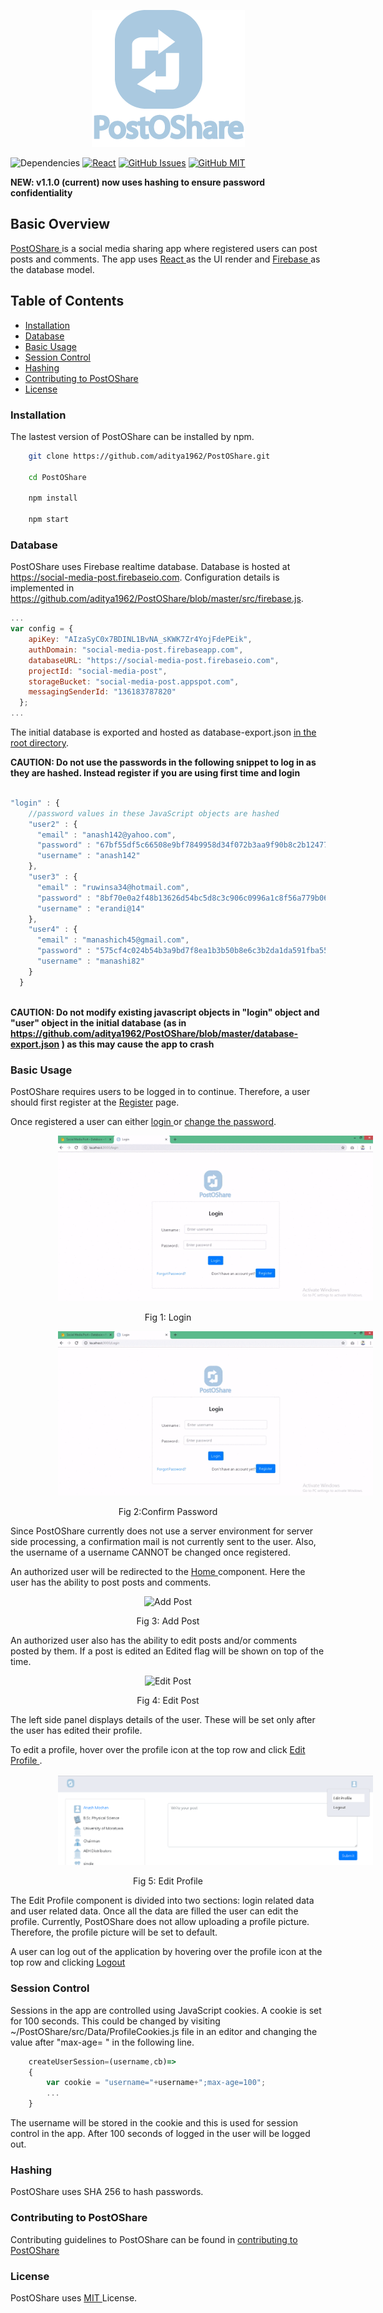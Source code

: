 <p align="center"><img src="https://raw.githubusercontent.com/aditya1962/PostOShare/master/public/images/icons/logo.png" alt="logo">
</p>

![Dependencies](https://img.shields.io/badge/dependencies-up%20to%20date-brightgreen.svg)
[![React](https://img.shields.io/badge/react-16.8%2B-blue.svg)](https://img.shields.io/badge/react-16.8%2B-blue.svg)
[![GitHub Issues](https://img.shields.io/github/issues/aditya1962/PostOShare.svg)](https://github.com/aditya1962/PostOShare/issues)
[![GitHub MIT](https://img.shields.io/github/license/aditya1962/PostOShare.svg)](https://github.com/aditya1962/PostOShare/blob/master/LICENSE)

<b> NEW: v1.1.0 (current) now uses hashing to ensure password confidentiality</b>

## Basic Overview

<a href="https://github.com/aditya1962/PostOShare/">PostOShare </a>is a social media sharing app where registered users can post posts and comments. The app uses <a href="https://reactjs.org/">React </a>as the UI render and <a href="https://firebase.google.com">Firebase </a> as the database model.

## Table of Contents
* <a href="#installation">Installation</a>
* <a href="#db"> Database </a>
* <a href="#basic-usage">Basic Usage</a>
* <a href="#session-control">Session Control</a>
* <a href="#hashing">Hashing</a>
* <a href="#contributions"> Contributing to PostOShare </a>
* <a href="#license"> License </a>

<h3 id="installation">Installation </h3>

The lastest version of PostOShare can be installed by npm.

```sh
    git clone https://github.com/aditya1962/PostOShare.git
    
    cd PostOShare
    
    npm install 
    
    npm start

```

<h3 id="db"> Database </h3>

PostOShare uses Firebase realtime database. Database is hosted at <a href="https://social-media-post.firebaseio.com">https://social-media-post.firebaseio.com</a>. Configuration details is implemented in <a href="https://github.com/aditya1962/PostOShare/blob/master/src/firebase.js">https://github.com/aditya1962/PostOShare/blob/master/src/firebase.js</a>.

```javascript
...
var config = {
    apiKey: "AIzaSyC0x7BDINL1BvNA_sKWK7Zr4YojFdePEik",
    authDomain: "social-media-post.firebaseapp.com",
    databaseURL: "https://social-media-post.firebaseio.com",
    projectId: "social-media-post",
    storageBucket: "social-media-post.appspot.com",
    messagingSenderId: "136183787820"
  };
...

```

The initial database is exported and hosted as database-export.json <a href="https://github.com/aditya1962/PostOShare/blob/master/database-export.json">in the root directory</a>.

<b>CAUTION: Do not use the passwords in the following snippet to log in as they are hashed. Instead register if you are using first time and login</b>

```javascript

"login" : {
    //password values in these JavaScript objects are hashed
    "user2" : {
      "email" : "anash142@yahoo.com",
      "password" : "67bf55df5c66508e9bf7849958d34f072b3aa9f90b8c2b12477bd855a8ad5fd7",
      "username" : "anash142"
    },
    "user3" : {
      "email" : "ruwinsa34@hotmail.com",
      "password" : "8bf70e0a2f48b13626d54bc5d8c3c906c0996a1c8f56a779b060d70d995ab900",
      "username" : "erandi@14"
    },
    "user4" : {
      "email" : "manashich45@gmail.com",
      "password" : "575cf4c024b54b3a9bd7f8ea1b3b50b8e6c3b2da1da591fba559c58a55a126d2",
      "username" : "manashi82"
    }
  }
  
``` 

<b>CAUTION: Do not modify existing javascript objects in "login" object and "user" object in the initial database (as in <a href="https://github.com/aditya1962/PostOShare/blob/master/database-export.json">https://github.com/aditya1962/PostOShare/blob/master/database-export.json</a> ) as this may cause the app to crash</b>

<h3 id="basic-usage">Basic Usage</h3>

PostOShare requires users to be logged in to continue. Therefore, a user should first register at the <a href="/Register">Register</a> page. 

Once registered a user can either <a href="/Login">login </a> or <a href="/ConfirmPassword">change the password</a>. 

<p align="center"><img src="https://github.com/aditya1962/PostOShare/blob/master/public/images/readme/Login.gif" alt="Login" style="margin:0% 15%;"/></p><p align="center"> Fig 1: Login </p>

<p align="center"><img src="https://github.com/aditya1962/PostOShare/blob/master/public/images/readme/Confirm%20Password.gif" alt="Confirm Password" style="margin:0% 15%;"/></p><p align="center"> Fig 2:Confirm Password </p>

Since PostOShare currently does not use a server environment for server side processing, a confirmation mail is not currently sent to the user. Also, the username of a username CANNOT be changed once registered. 

An authorized user will be redirected to the <a href="/">Home </a> component. Here the user has the ability to post posts and comments.

<p align="center"><img src="https://github.com/aditya1962/PostOShare/blob/master/public/images/readme/Add%20Post.gif" alt="Add Post" style="margin:0% 15%;"/></p><p align="center"> Fig 3: Add Post </p>


An authorized user also has the ability to edit posts and/or comments posted by them. If a post is edited an Edited flag will be shown on top of the time.

<p align="center"><img src="https://github.com/aditya1962/PostOShare/blob/master/public/images/readme/Edit%20Post.gif" alt="Edit Post" style="margin:0% 15%;"/></p><p align="center"> Fig 4: Edit Post </p>

The left side panel displays details of the user. These will be set only after the user has edited their profile.

To edit a profile, hover over the profile icon at the top row and click <a href="/editprofile">Edit Profile </a>. 

<p align="center"><img src="https://github.com/aditya1962/PostOShare/blob/master/public/images/readme/Edit.PNG" alt="Edit" style="margin:0% 15%;"/></p><p align="center"> Fig 5: Edit Profile </p>

The Edit Profile component is divided into two sections: login related data and user related data. Once all the data are filled the user can edit the profile. Currently, PostOShare does not allow uploading a profile picture. Therefore, the profile picture will be set to default.

A user can log out of the application by hovering over the profile icon at the top row and clicking <a href="/logout"> Logout </a>



<h3 id="session-control">Session Control</h3>

Sessions in the app are controlled using JavaScript cookies. A cookie is set for 100 seconds. This could be changed by visiting ~/PostOShare/src/Data/ProfileCookies.js file in an editor and changing the value after "max-age= " in the following line. 

```javascript
	createUserSession=(username,cb)=>
	{
		var cookie = "username="+username+";max-age=100";
		...
	}
```
The username will be stored in the cookie and this is used for session control in the app. After 100 seconds of logged in the user will be logged out. 


<h3 id="hashing">Hashing</h3>

PostOShare uses SHA 256 to hash passwords. 

<h3 id="contributions"> Contributing to PostOShare </h3>

Contributing guidelines to PostOShare can be found in <a href="https://github.com/aditya1962/PostOShare/blob/contributing/contribution.md"> contributing to PostOShare </a>

<h3 id="license"> License </h3>

PostOShare uses <a href="https://github.com/aditya1962/PostOShare/blob/master/LICENSE"> MIT </a>License. 

